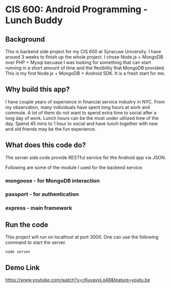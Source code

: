 # CIS 600: Android Programming - Lunch Buddy

## Background
This is backend side project for my CIS 600 at Syracuse University. I have around 3 weeks to finish up the whole project. I chose Node.js + MongoDB over PHP + Mysql becuase I was looking for something that can start running in a short amount of time and the flexibility that MongoDB provided. This is my first 
Node.js + MongoDB + Android SDK. It is a fresh start for me.
## Why build this app?
I have couple years of experience in financial service industry in NYC. From my observation, many individuals have spent long hours at work and commute. 
A lot of them do not want to spend extra time to social after a long day of work. Lunch hours can be the most under utilized time of the day. Spend 45 mins to 1 hour to 
social and have lunch together with new and old friends may be the fun experience. 
## What does this code do?
The server side code provide RESTful service for the Android app via JSON.

Following are some of the module I used for the backend service.

### mongoose - for MongoDB interaction
### passport - for authentication
### express - main framework


## Run the code
This project will run on localhost at port 3000. One can use the following command to start the server.

	node server

## Demo Link
https://www.youtube.com/watch?v=cKuvavyLg48&feature=youtu.be